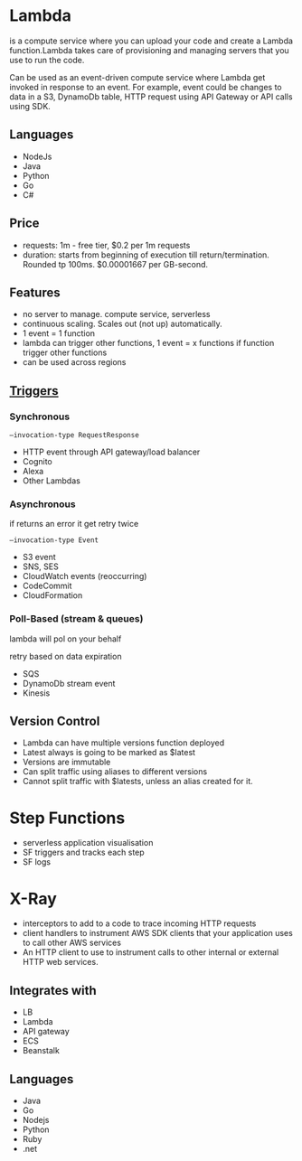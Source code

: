 # Lambda

is a compute service where you can upload your code and create a Lambda function.Lambda takes care of provisioning and managing servers that you use to run the code.


Can be used as an event-driven compute service where Lambda get invoked in response to an event. For example, event could be changes to data in a S3, DynamoDb table, HTTP request using API Gateway or API calls using SDK.

## Languages
- NodeJs
- Java
- Python
- Go
- C#

## Price
- requests: 1m - free tier, $0.2 per 1m requests
- duration: starts from beginning of execution till return/termination. Rounded tp 100ms. $0.00001667 per GB-second.

## Features
- no server to manage. compute service, serverless
- continuous scaling. Scales out (not up) automatically.
- 1 event = 1 function
- lambda can trigger other functions, 1 event = x functions if function trigger other functions
- can be used across regions


## [Triggers](https://aws.amazon.com/blogs/architecture/understanding-the-different-ways-to-invoke-lambda-functions/)
### Synchronous 
```—invocation-type RequestResponse```
- HTTP event through API gateway/load balancer
- Cognito
- Alexa
- Other Lambdas

### Asynchronous 
if returns an error it get retry twice

```—invocation-type Event```
- S3 event
- SNS, SES
- CloudWatch events (reoccurring)
- CodeCommit
- CloudFormation

### Poll-Based (stream & queues)
lambda will pol on your behalf

retry based on data expiration

- SQS
- DynamoDb stream event 
- Kinesis

## Version Control
- Lambda can have multiple versions function deployed
- Latest always is going to be marked as $latest
- Versions are immutable
- Can split traffic using aliases to different versions
- Cannot split traffic with $latests, unless an alias created for it.

# Step Functions
- serverless application visualisation
- SF triggers and tracks each step
- SF logs

# X-Ray
- interceptors to add to a code to trace incoming HTTP requests
- client handlers to instrument AWS SDK clients that your application uses to call other AWS services
- An HTTP client to use to instrument calls to other internal or external HTTP web services.

## Integrates with
- LB
- Lambda
- API gateway
- ECS
- Beanstalk

## Languages
- Java
- Go
- Nodejs
- Python
- Ruby
- .net